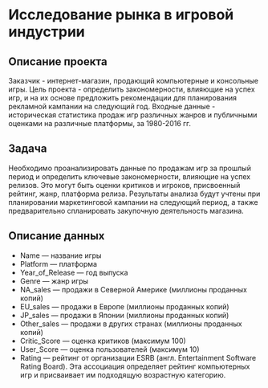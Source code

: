 # Исследование рынка в игровой индустрии

## Описание проекта

Заказчик - интернет-магазин, продающий компьютерные и консольные игры. Цель проекта - определить закономерности, влияющие на успех игр, и на их основе предложить рекомендации для планирования рекламной кампании на следующий год. Входные данные - историческая статистика продаж игр различных жанров и публичными оценками на различные платформы, за 1980-2016 гг.

## Задача 

Необходимо проанализировать данные по продажам игр за прошлый период и определить ключевые закономерности, влияющие на успех релизов. Это могут быть оценки критиков и игроков, присвоенный рейтинг, жанр, платформа релиза. Результаты анализа будут учтены при планировании маркетинговой кампании на следующий период, а также предварительно спланировать закупочную деятельность магазина.

## Описание данных
- Name — название игры
- Platform — платформа
- Year_of_Release — год выпуска
- Genre — жанр игры
- NA_sales — продажи в Северной Америке (миллионы проданных копий)
- EU_sales — продажи в Европе (миллионы проданных копий)
- JP_sales — продажи в Японии (миллионы проданных копий)
- Other_sales — продажи в других странах (миллионы проданных копий)
- Critic_Score — оценка критиков (максимум 100)
- User_Score — оценка пользователей (максимум 10)
- Rating — рейтинг от организации ESRB (англ. Entertainment Software Rating Board). Эта ассоциация определяет рейтинг компьютерных игр и присваивает им подходящую возрастную категорию.
